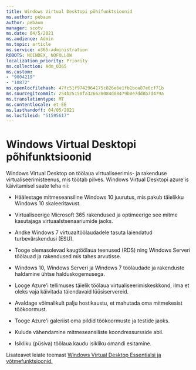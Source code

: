 ```yaml
---
title: Windows Virtual Desktopi põhifunktsioonid
ms.author: pebaum
author: pebaum
manager: scotv
ms.date: 04/5/2021
ms.audience: Admin
ms.topic: article
ms.service: o365-administration
ROBOTS: NOINDEX, NOFOLLOW
localization_priority: Priority
ms.collection: Adm_O365
ms.custom:
- "9004219"
- "10872"
ms.openlocfilehash: 47fc51f9742964175c826e6e1fb1bca87e6cf71b
ms.sourcegitcommit: 254b25150fa326628084d08479b0e7dd8b7d479a
ms.translationtype: MT
ms.contentlocale: et-EE
ms.lasthandoff: 04/05/2021
ms.locfileid: "51595617"
---
```

# <a name="key-capabilities-of-windows-virtual-desktop"></a>Windows Virtual Desktopi põhifunktsioonid


Windows Virtual Desktop on töölaua virtualiseerimis- ja rakenduse virtualiseerimisteenus, mis töötab pilves. Windows Virtual Desktopi azure'is käivitamisel saate teha nii:

- Häälestage mitmeseansiline Windows 10 juurutus, mis pakub täielikku Windows 10 skaleeritavust.

- Virtualiseerige Microsoft 365 rakendused ja optimeerige see mitme kasutajaga virtuaalstsenaariumide jaoks.

- Andke Windows 7 virtuaaltöölaudadele tasuta laiendatud turbevärskendusi (ESU).

- Tooge olemasolevad kaugtöölaua teenused (RDS) ning Windows Serveri töölauad ja rakendused mis tahes arvutisse.

- Windows 10, Windows Serveri ja Windows 7 töölaudade ja rakenduste haldamine ühtse halduskogemusega. 

- Looge Azure'i tellimuses täielik töölaua virtualiseerimiskeskkond, ilma et oleks vaja käivitada täiendavaid lüüsiservereid.

- Avaldage võimalikult palju hostikaustu, et mahutada oma mitmekesist töökoormust.

- Tooge Azure'i galeriist oma pildid töökoormuste ja testide jaoks. 

- Kulude vähendamine mitmeseansiliste koondressursside abil. 

- Isikliku (püsiva) töölaua kaudu isikliku omandi esitamine.

Lisateavet leiate teemast [Windows Virtual Desktop Essentialsi ja](https://go.microsoft.com/fwlink/?linkid=2127033) [võtmefunktsioonid.](https://docs.microsoft.com/azure/virtual-desktop/overview#key-capabilities)